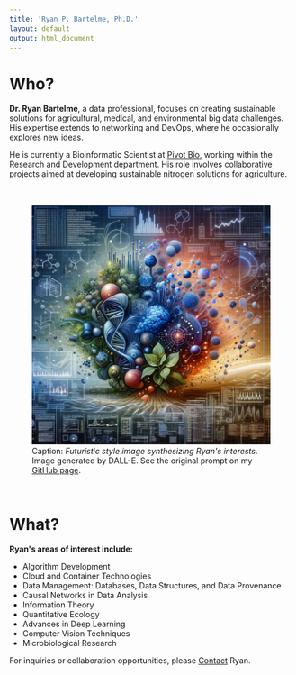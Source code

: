 ```yaml
---
title: 'Ryan P. Bartelme, Ph.D.'
layout: default
output: html_document
---
```


# Who?

**Dr. Ryan Bartelme**, a data professional, focuses on creating sustainable solutions for agricultural, medical, and environmental big data challenges. His expertise extends to networking and DevOps, where he occasionally explores new ideas.

He is currently a Bioinformatic Scientist at [Pivot Bio](https://pivotbio.com/), working within the Research and Development department. His role involves collaborative projects aimed at developing sustainable nitrogen solutions for agriculture.
<br><br><br>

<figure class="centered-figure">
    <img src="images/dalle-landing.png" alt="An abstract, futuristic artwork symbolizing a fusion of various scientific and technological fields. The image should depict elements representing microbial physiology (like microscopic organisms), bioinformatics (such as DNA strands and computer algorithms), data science (graphs, charts), microbial ecology (microbial communities in an environmental context), agriculture (plants, fields), DevOps (computer servers, coding environments), networking (connected nodes, network diagrams), and programming (source code, programming languages symbols). The composition should blend these elements in a harmonious and visually appealing way, conveying the interconnectedness of these disciplines.">
    <figcaption class="image-caption">
        Caption: <em>Futuristic style image synthesizing Ryan's interests</em>. <br>
        Image generated by DALL-E. 
        See the original prompt on my 
        <a href="https://github.com/yourgithubprofile/your-repository">GitHub page</a>.
    </figcaption>
</figure><br>

# What?

**Ryan's areas of interest include:**

- Algorithm Development
- Cloud and Container Technologies
- Data Management: Databases, Data Structures, and Data Provenance
- Causal Networks in Data Analysis
- Information Theory
- Quantitative Ecology
- Advances in Deep Learning
- Computer Vision Techniques
- Microbiological Research


For inquiries or collaboration opportunities, please [Contact](https://rbartelme.github.io/contact.html) Ryan.
